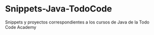 # Snippets-Java-TodoCode
 Snippets y proyectos correspondientes a los cursos de Java de la Todo Code Academy
